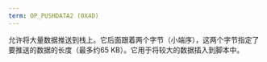 ```yaml
---
term: OP_PUSHDATA2 (0X4D)
---
```


允许将大量数据推送到栈上。它后面跟着两个字节（小端序），这两个字节指定了要推送的数据的长度（最多约65 KB）。它用于将较大的数据插入到脚本中。